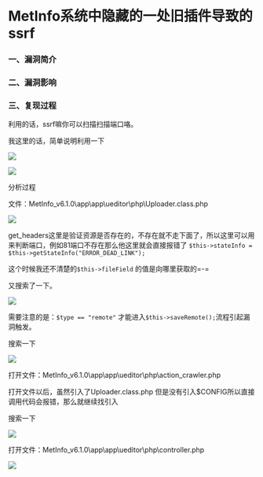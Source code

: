 # MetInfo系统中隐藏的一处旧插件导致的ssrf

### 一、漏洞简介

### 二、漏洞影响

### 三、复现过程

利用的话，ssrf嘛你可以扫描扫描端口咯。

我这里的话，简单说明利用一下

![](images/15891636344284.png)


![](images/15891636388488.png)


分析过程

文件：MetInfo_v6.1.0\app\app\ueditor\php\Uploader.class.php

![](images/15891636468175.png)


get_headers这里是验证资源是否存在的，不存在就不走下面了，所以这里可以用来判断端口，例如81端口不存在那么他这里就会直接报错了
`$this->stateInfo = $this->getStateInfo("ERROR_DEAD_LINK");`

这个时候我还不清楚的`$this->fileField` 的值是向哪里获取的=-=

又搜索了一下。

![](images/15891636667558.png)


需要注意的是：`$type == "remote"` 才能进入`$this->saveRemote();`流程引起漏洞触发。

搜索一下

![](images/15891636830954.png)


打开文件：MetInfo_v6.1.0\app\app\ueditor\php\action_crawler.php

打开文件以后，虽然引入了Uploader.class.php 但是没有引入$CONFIG所以直接调用代码会报错，那么就继续找引入

搜索一下

![](images/15891636933829.png)


打开文件：MetInfo_v6.1.0\app\app\ueditor\php\controller.php

![](images/15891637009813.png)
